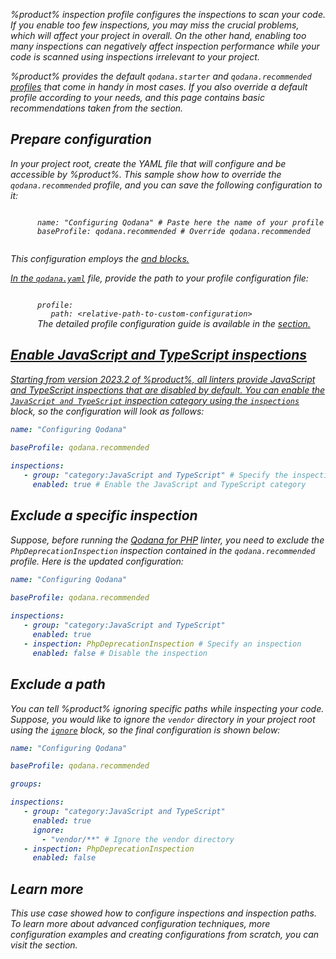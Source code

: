 [//]: # (title: Configure Qodana your own way)

<var name="wiki-glob" value="https://en.wikipedia.org/wiki/Glob_(programming)"/>
<var name="idea-scopes" value="https://www.jetbrains.com/help/idea/scope-language-syntax-reference.html"/>

%product% inspection profile configures the inspections to scan your code. If you enable too few inspections, you may 
miss the crucial problems, which will affect your project in overall. On the other hand, enabling too many inspections 
can negatively affect inspection performance while your code is scanned using inspections irrelevant to your project. 

%product% provides the default `qodana.starter` and `qodana.recommended` [profiles](inspection-profiles.md#Default+profiles) that come in handy in most 
cases. If you also override a default profile according to your needs, and this page contains basic recommendations 
taken from the [](custom-profiles.md) section.

## Prepare configuration

<procedure>
   <step>
      <p>In your project root, create the YAML file that will configure and be accessible by %product%. This sample show 
      how to override the <code>qodana.recommended</code> profile, and you can save the following configuration to it:</p>
      <code style="block" lang="yaml">
      name: "Configuring Qodana" # Paste here the name of your profile
      baseProfile: qodana.recommended # Override qodana.recommended
      </code>
      <p>This configuration employs the <a href="custom-profiles.md" anchor="name"/> and 
         <a href="custom-profiles.md" anchor="baseProfile"/> blocks.</p>
   </step>
   <step>
      <p>In the <a href="qodana-yaml.md"><code>qodana.yaml</code></a> file, provide the path to your profile configuration file:</p> 
      <code style="block" lang="yaml">
      profile:
         path: &lt;relative-path-to-custom-configuration&gt;
      </code>
      <tip>The detailed profile configuration guide is available in the <a href="custom-profiles.md"/> section.</tip>
   </step>
</procedure>

## Enable JavaScript and TypeScript inspections

Starting from version 2023.2 of %product%, all linters provide JavaScript and TypeScript inspections that are disabled 
by default. You can enable the `JavaScript and TypeScript` inspection category using the 
[`inspections`](custom-profiles.md#inspections-group) block, so the configuration will look as follows:

```yaml
name: "Configuring Qodana" 
    
baseProfile: qodana.recommended

inspections:
   - group: "category:JavaScript and TypeScript" # Specify the inspection category
     enabled: true # Enable the JavaScript and TypeScript category
```

## Exclude a specific inspection

Suppose, before running the [Qodana for PHP](qodana-php.md) linter, you need to exclude the `PhpDeprecationInspection` 
inspection contained in the `qodana.recommended` profile. Here is the updated configuration:

```yaml
name: "Configuring Qodana"
    
baseProfile: qodana.recommended

inspections:
   - group: "category:JavaScript and TypeScript"
     enabled: true
   - inspection: PhpDeprecationInspection # Specify an inspection
     enabled: false # Disable the inspection
```

## Exclude a path

You can tell %product% ignoring specific paths while inspecting your code. Suppose, you would like to ignore the 
`vendor` directory in your project root using the [`ignore`](custom-profiles.md#inspections-group) block, so the final 
configuration is shown below:

```yaml
name: "Configuring Qodana"

baseProfile: qodana.recommended

groups:

inspections:
   - group: "category:JavaScript and TypeScript"
     enabled: true
     ignore:
       - "vendor/**" # Ignore the vendor directory
   - inspection: PhpDeprecationInspection
     enabled: false
```

## Learn more

This use case showed how to configure inspections and inspection paths. To learn more about advanced configuration
techniques, more configuration examples and creating configurations from scratch, you can visit the [](custom-profiles.md) section.


